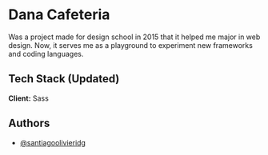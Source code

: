 
# Dana Cafeteria

Was a project made for design school in 2015 that it helped me major in web design. Now, it serves me as a playground to experiment new frameworks and coding languages.

## Tech Stack (Updated)

**Client:** Sass
## Authors

- [@santiagoolivieridg](https://github.com/santiagoolivieridg)

  
